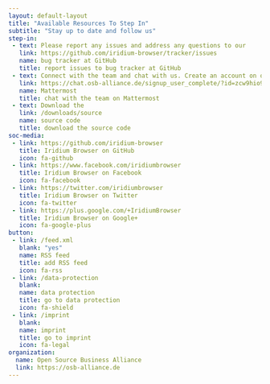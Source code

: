 ```yaml
---
layout: default-layout
title: "Available Resources To Step In"
subtitle: "Stay up to date and follow us"
step-in:
 - text: Please report any issues and address any questions to our
   link: https://github.com/iridium-browser/tracker/issues
   name: bug tracker at GitHub
   title: report issues to bug tracker at GitHub
 - text: Connect with the team and chat with us. Create an account on our
   link: https://chat.osb-alliance.de/signup_user_complete/?id=zcw9hio95tf15bttox3jdcsmuc
   name: Mattermost
   title: chat with the team on Mattermost
 - text: Download the
   link: /downloads/source
   name: source code
   title: download the source code
soc-media:
 - link: https://github.com/iridium-browser
   title: Iridium Browser on GitHub
   icon: fa-github
 - link: https://www.facebook.com/iridiumbrowser
   title: Iridium Browser on Facebook
   icon: fa-facebook
 - link: https://twitter.com/iridiumbrowser
   title: Iridium Browser on Twitter
   icon: fa-twitter
 - link: https://plus.google.com/+IridiumBrowser
   title: Iridium Browser on Google+
   icon: fa-google-plus
button: 
 - link: /feed.xml
   blank: "yes"
   name: RSS feed
   title: add RSS feed
   icon: fa-rss
 - link: /data-protection
   blank: 
   name: data protection
   title: go to data protection
   icon: fa-shield
 - link: /imprint
   blank: 
   name: imprint
   title: go to imprint
   icon: fa-legal
organization:
  name: Open Source Business Alliance
  link: https://osb-alliance.de
---
```


